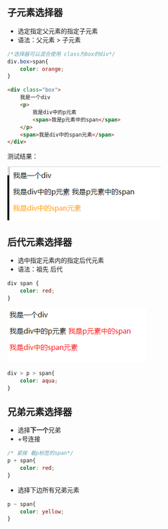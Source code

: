## 子元素选择器
- 选定指定父元素的指定子元素
- 语法：父元素 > 子元素

```css
/*选择器可以混合使用 class为box的div*/
div.box>span{
    color: orange;
}
```

```html
<div class="box">
    我是一个div
    <p>
        我是div中的p元素
        <span>我是p元素中的span</span>
    </p>
    <span>我是div中的span元素</span>
</div>
```
测试结果：

![img_3.png](img_3.png)

## 后代元素选择器
- 选中指定元素内的指定后代元素
- 语法：祖先 后代

```css
div span {
    color: red;
}
```

![img_4.png](img_4.png)

```css
div > p > span{
    color: aqua;
}
```

## 兄弟元素选择器
- 选择**下一个**兄弟
- +号连接

```css
/* 紧挨 着p标签的span*/
p + span{
    color: red;
}
```

- 选择下边所有兄弟元素

```css
p ~ span{
    color: yellow;
}
```